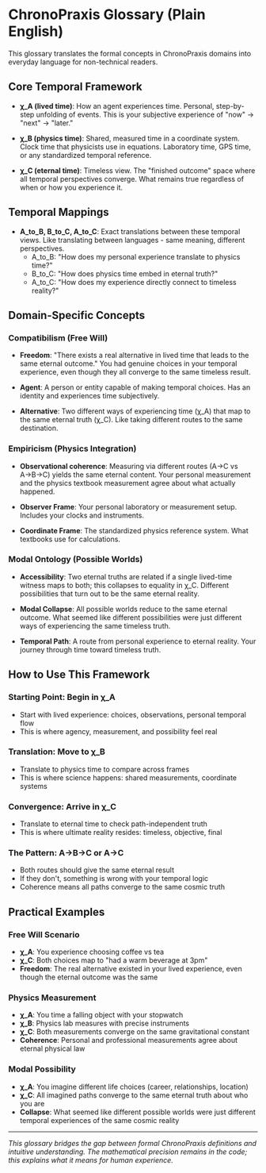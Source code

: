 # ChronoPraxis Glossary (Plain English)

This glossary translates the formal concepts in ChronoPraxis domains into everyday language for non-technical readers.

## Core Temporal Framework

- **χ_A (lived time)**: How an agent experiences time. Personal, step-by-step unfolding of events. This is your subjective experience of "now" → "next" → "later."

- **χ_B (physics time)**: Shared, measured time in a coordinate system. Clock time that physicists use in equations. Laboratory time, GPS time, or any standardized temporal reference.

- **χ_C (eternal time)**: Timeless view. The "finished outcome" space where all temporal perspectives converge. What remains true regardless of when or how you experience it.

## Temporal Mappings

- **A_to_B, B_to_C, A_to_C**: Exact translations between these temporal views. Like translating between languages - same meaning, different perspectives.
  - A_to_B: "How does my personal experience translate to physics time?"
  - B_to_C: "How does physics time embed in eternal truth?"
  - A_to_C: "How does my experience directly connect to timeless reality?"

## Domain-Specific Concepts

### Compatibilism (Free Will)
- **Freedom**: "There exists a real alternative in lived time that leads to the same eternal outcome." You had genuine choices in your temporal experience, even though they all converge to the same timeless result.

- **Agent**: A person or entity capable of making temporal choices. Has an identity and experiences time subjectively.

- **Alternative**: Two different ways of experiencing time (χ_A) that map to the same eternal truth (χ_C). Like taking different routes to the same destination.

### Empiricism (Physics Integration)
- **Observational coherence**: Measuring via different routes (A→C vs A→B→C) yields the same eternal content. Your personal measurement and the physics textbook measurement agree about what actually happened.

- **Observer Frame**: Your personal laboratory or measurement setup. Includes your clocks and instruments.

- **Coordinate Frame**: The standardized physics reference system. What textbooks use for calculations.

### Modal Ontology (Possible Worlds)
- **Accessibility**: Two eternal truths are related if a single lived-time witness maps to both; this collapses to equality in χ_C. Different possibilities that turn out to be the same eternal reality.

- **Modal Collapse**: All possible worlds reduce to the same eternal outcome. What seemed like different possibilities were just different ways of experiencing the same timeless truth.

- **Temporal Path**: A route from personal experience to eternal reality. Your journey through time toward timeless truth.

## How to Use This Framework

### Starting Point: Begin in χ_A
- Start with lived experience: choices, observations, personal temporal flow
- This is where agency, measurement, and possibility feel real

### Translation: Move to χ_B  
- Translate to physics time to compare across frames
- This is where science happens: shared measurements, coordinate systems

### Convergence: Arrive in χ_C
- Translate to eternal time to check path-independent truth
- This is where ultimate reality resides: timeless, objective, final

### The Pattern: A→B→C or A→C
- Both routes should give the same eternal result
- If they don't, something is wrong with your temporal logic
- Coherence means all paths converge to the same cosmic truth

## Practical Examples

### Free Will Scenario
- **χ_A**: You experience choosing coffee vs tea
- **χ_C**: Both choices map to "had a warm beverage at 3pm"
- **Freedom**: The real alternative existed in your lived experience, even though the eternal outcome was the same

### Physics Measurement
- **χ_A**: You time a falling object with your stopwatch
- **χ_B**: Physics lab measures with precise instruments
- **χ_C**: Both measurements converge on the same gravitational constant
- **Coherence**: Personal and professional measurements agree about eternal physical law

### Modal Possibility
- **χ_A**: You imagine different life choices (career, relationships, location)
- **χ_C**: All imagined paths converge to the same eternal truth about who you are
- **Collapse**: What seemed like different possible worlds were just different temporal experiences of the same cosmic reality

---

*This glossary bridges the gap between formal ChronoPraxis definitions and intuitive understanding. The mathematical precision remains in the code; this explains what it means for human experience.*